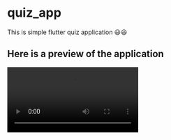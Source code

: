 # quiz_app

This is simple flutter quiz application 😃😃

## Here is a preview of the application

![How to use the quiz application](quiz-application.mp4)
